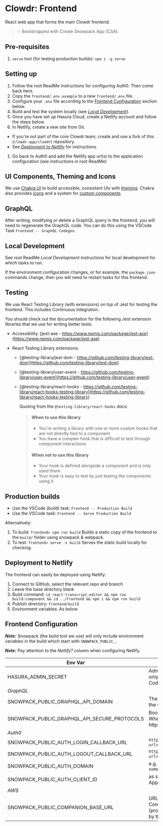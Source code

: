 # Clowdr: Frontend

React web app that forms the main Clowdr frontend.

> ✨ Bootstrapped with Create Snowpack App (CSA).

## Pre-requisites

1. `serve` tool (for testing production builds): `npm i -g serve`

## Setting up

1. Follow the root ReadMe instructions for configuring Auth0. Then come back here.
1. Copy the `frontend/.env.example` to a new `frontend/.env` file.
1. Configure your `.env` file according to the [Frontend Configuration](#frontend-configuration) section below.
1. Build and test the system locally (see _[Local Development](#local-development)_).
1. Once you have set up Hasura Cloud, create a Netlify account and follow the steps below.
1. In Netlify, create a new site from Git.

- If you're not part of the core Clowdr team, create and use a fork of this (`clowdr-app/clowdr`) repository.
- See _[Deployment to Netlify](#deployment-to-netlify)_ for instructions.

1. Go back to Auth0 and add the Netlify app url(s) to the application configuration (see instructions in root ReadMe)

## UI Components, Theming and Icons

We use [Chakra UI](https://chakra-ui.com/) to build accessible, consistent UIs
with [theming](@chakra-ui/theme-tools). Chakra also provides
[icons](https://chakra-ui.com/docs/components/icon) and a system for [custom
components](@chakra-ui/theme-tools).

## GraphQL

After writing, modifying or delete a GraphQL query in the frontend, you will
need to regenerate the GraphQL code. You can do this using the VSCode Task
`Frontend -- GraphQL Codegen`.

## Local Development

See root ReadMe _Local Development_ instructions for local development for which tasks to run.

If the environment configuration changes, or for example, the `package.json`
commands change, then you will need to restart tasks for this frontend.

## Testing

We use React Testing Library (with extensions) on top of Jest for testing the
frontend. This includes Continuous Integration.

You should check out the documentation for the following Jest extension
libraries that we use for writing better tests:

- Accessibility: [jest-axe -
  https://www.npmjs.com/package/jest-axe](https://www.npmjs.com/package/jest-axe)
- React Testing Library extensions:

  - [@testing-library/jest-dom -
    https://github.com/testing-library/jest-dom](https://github.com/testing-library/jest-dom)
  - [@testing-library/user-event -
    https://github.com/testing-library/user-event](https://github.com/testing-library/user-event)
  - [@testing-library/react-hooks -
    https://github.com/testing-library/react-hooks-testing-library](https://github.com/testing-library/react-hooks-testing-library)

    Quoting from the `@testing-library/react-hooks` docs:

    > #### When to use this library
    >
    > - You're writing a library with one or more custom hooks that are not
    >   directly tied to a component
    > - You have a complex hook that is difficult to test through component
    >   interactions
    >
    > #### When not to use this library
    >
    > - Your hook is defined alongside a component and is only used there
    > - Your hook is easy to test by just testing the components using it

## Production builds

- Use the VSCode (build) task: `Frontend -- Production Build`
- Use the VSCode task: `Frontend -- Serve Production Build`

Alternatively:

1. To build: `frontend> npm run build` Builds a static copy of the frontend to
   the `build/` folder using snowpack & webpack.
1. To test: `frontend> serve -s build` Serves the static build locally for
   checking.

## Deployment to Netlify

The frontend can easily be deployed using Netlify:

1. Connect to GitHub, select the relevant repo and branch
1. Leave the base directory blank
1. Build command: `cd react-transcript-editor && npm run build:component && cd ../frontend && npm i && npm run build`
1. Publish directory: `frontend/build`
1. Environment variables: As below

## Frontend Configuration

**_Note:_** Snowpack (the build tool we use) will only include environment
variables in the build which start with `SNOWPACK_PUBLIC_`.

**_Note:_** Pay attention to the _Netlify?_ column when configuring Netlify.

| Env Var                                      | Value                                                                                | Netlify? |
| -------------------------------------------- | ------------------------------------------------------------------------------------ | -------- |
| HASURA_ADMIN_SECRET                          | Admin secret (used only for GraphQL Codegen)                                         | No       |
| _GraphQL_                                    |                                                                                      |          |
| SNOWPACK_PUBLIC_GRAPHQL_API_DOMAIN           | The domain and port of the GraphQL server                                            | Yes      |
| SNOWPACK_PUBLIC_GRAPHQL_API_SECURE_PROTOCOLS | Boolean. Default: true. Whether to use https/wss or not.                             | Yes      |
| _Auth0_                                      |                                                                                      |          |
| SNOWPACK_PUBLIC_AUTH_LOGIN_CALLBACK_URL      | `http(s)://<frontend-url>/auth0/logged-in`                                           | Yes      |
| SNOWPACK_PUBLIC_AUTH_LOGOUT_CALLBACK_URL     | `http(s)://<frontend-url>/auth0/logged-out`                                          | Yes      |
| SNOWPACK_PUBLIC_AUTH_DOMAIN                  | <auth0-domain> e.g. `something.eu.auth0.com`                                         | Yes      |
| SNOWPACK_PUBLIC_AUTH_CLIENT_ID               | <auth0-client-id> as shown in Auth0 Application                                      | Yes      |
| _AWS_                                        |                                                                                      |          |
| SNOWPACK_PUBLIC_COMPANION_BASE_URL           | URL of the Uppy Companion instance (provided at `/companion` by the actions service) | Yes      |
